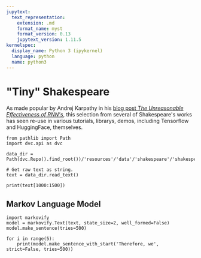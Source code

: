 ```yaml
---
jupytext:
  text_representation:
    extension: .md
    format_name: myst
    format_version: 0.13
    jupytext_version: 1.11.5
kernelspec:
  display_name: Python 3 (ipykernel)
  language: python
  name: python3
---
```


# "Tiny" Shakespeare

As made popular by Andrej Karpathy in his [blog post *The Unreasonable Effectiveness of RNN's*](https://karpathy.github.io/2015/05/21/rnn-effectiveness/), this selection from several of Shakespeare's works has seen re-use in various tutorials, librarys, demos, including Tensorflow and HuggingFace, themselves.

```{code-cell}
from pathlib import Path
import dvc.api as dvc

data_dir = Path(dvc.Repo().find_root())/'resources'/'data'/'shakespeare'/'shakespeare.txt'
```

```{code-cell}
# Get raw text as string.
text = data_dir.read_text()

print(text[1000:1500])
```

## Markov Language Model

```{code-cell}
import markovify
model = markovify.Text(text, state_size=2, well_formed=False)
model.make_sentence(tries=500)
```

```{code-cell}
for i in range(5):
    print(model.make_sentence_with_start('Therefore, we', strict=False, tries=500))
```

```{code-cell}

```

```{code-cell}

```
